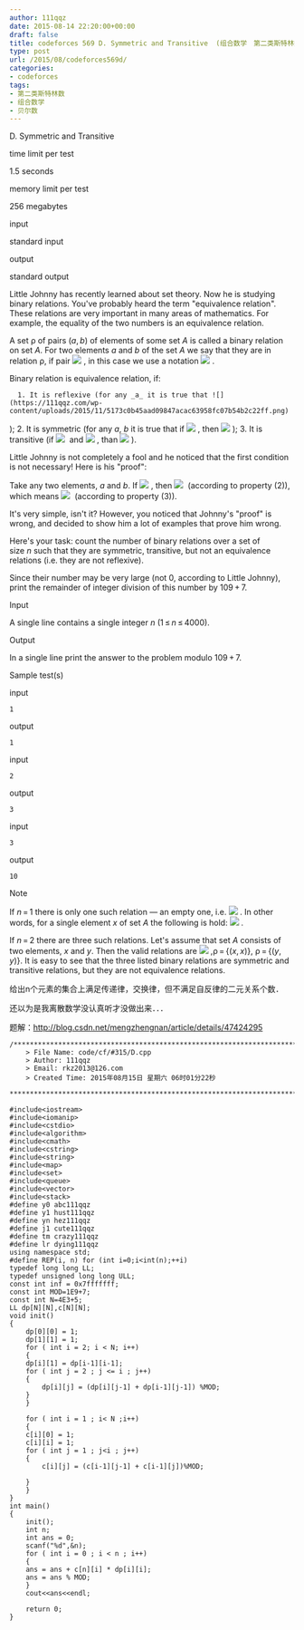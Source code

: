 ```yaml
---
author: 111qqz
date: 2015-08-14 22:20:00+00:00
draft: false
title: codeforces 569 D. Symmetric and Transitive  (组合数学　第二类斯特林数　贝尔数)
type: post
url: /2015/08/codeforces569d/
categories:
- codeforces
tags:
- 第二类斯特林数
- 组合数学
- 贝尔数
---
```





D. Symmetric and Transitive







time limit per test


1.5 seconds









memory limit per test


256 megabytes









input


standard input









output


standard output











Little Johnny has recently learned about set theory. Now he is studying binary relations. You've probably heard the term "equivalence relation". These relations are very important in many areas of mathematics. For example, the equality of the two numbers is an equivalence relation.

A set ρ of pairs (_a_, _b_) of elements of some set _A_ is called a binary relation on set _A_. For two elements _a_ and _b_ of the set _A_ we say that they are in relation ρ, if pair ![](https://111qqz.com/wp-content/uploads/2015/11/0b7186aa95622708eb6d995d544aab5fb8ae680b.png)
, in this case we use a notation ![](https://111qqz.com/wp-content/uploads/2015/11/cd489cc594adbebb5e67b3e699f58e8db3bd5ac8.png)
.

Binary relation is equivalence relation, if:



	  1. It is reflexive (for any _a_ it is true that ![](https://111qqz.com/wp-content/uploads/2015/11/5173c0b45aad09847acac63958fc07b54b2c22ff.png)
);
	  2. It is symmetric (for any _a_, _b_ it is true that if ![](https://111qqz.com/wp-content/uploads/2015/11/cd489cc594adbebb5e67b3e699f58e8db3bd5ac8.png)
, then ![](http://codeforces.com/predownloaded/46/ca/46ca5a9d56d763b20dc888fd4dc68c18bd42e5b8.png)
);
	  3. It is transitive (if ![](https://111qqz.com/wp-content/uploads/2015/11/cd489cc594adbebb5e67b3e699f58e8db3bd5ac8.png)
 and ![](https://111qqz.com/wp-content/uploads/2015/11/0c74ec561bb1a04000d13857076c8ff42987da56.png)
, than ![](https://111qqz.com/wp-content/uploads/2015/11/bfd1d0cf2cf672e016a2d595342960ef740d07c1.png)
).

Little Johnny is not completely a fool and he noticed that the first condition is not necessary! Here is his "proof":

Take any two elements, _a_ and _b_. If ![](https://111qqz.com/wp-content/uploads/2015/11/cd489cc594adbebb5e67b3e699f58e8db3bd5ac8.png)
, then ![](http://codeforces.com/predownloaded/46/ca/46ca5a9d56d763b20dc888fd4dc68c18bd42e5b8.png)
 (according to property (2)), which means ![](https://111qqz.com/wp-content/uploads/2015/11/5173c0b45aad09847acac63958fc07b54b2c22ff.png)
 (according to property (3)).

It's very simple, isn't it? However, you noticed that Johnny's "proof" is wrong, and decided to show him a lot of examples that prove him wrong.

Here's your task: count the number of binary relations over a set of size _n_ such that they are symmetric, transitive, but not an equivalence relations (i.e. they are not reflexive).

Since their number may be very large (not 0, according to Little Johnny), print the remainder of integer division of this number by 109 + 7.









Input


A single line contains a single integer _n_ (1 ≤ _n_ ≤ 4000).









Output


In a single line print the answer to the problem modulo 109 + 7.









Sample test(s)










input



    
    1










output



    
    1










input



    
    2










output



    
    3










input



    
    3










output



    
    10
















Note


If _n_ = 1 there is only one such relation — an empty one, i.e. ![](https://111qqz.com/wp-content/uploads/2015/11/15870f757c0cd29c755a50d84b803b7f077a463c.png)
. In other words, for a single element _x_ of set _A_ the following is hold: ![](https://111qqz.com/wp-content/uploads/2015/11/8d17559b5998cfb9349fb95b6b37e015366586ed.png)
.

If _n_ = 2 there are three such relations. Let's assume that set _A_ consists of two elements, _x_ and _y_. Then the valid relations are ![](https://111qqz.com/wp-content/uploads/2015/11/15870f757c0cd29c755a50d84b803b7f077a463c.png)
,ρ = {(_x_, _x_)}, ρ = {(_y_, _y_)}. It is easy to see that the three listed binary relations are symmetric and transitive relations, but they are not equivalence relations.



给出n个元素的集合上满足传递律，交换律，但不满足自反律的二元关系个数．

还以为是我离散数学没认真听才没做出来．．．

题解：http://blog.csdn.net/mengzhengnan/article/details/47424295


 
 

    
    /*************************************************************************
    	> File Name: code/cf/#315/D.cpp
    	> Author: 111qqz
    	> Email: rkz2013@126.com 
    	> Created Time: 2015年08月15日 星期六 06时01分22秒
     ************************************************************************/
    
    #include<iostream>
    #include<iomanip>
    #include<cstdio>
    #include<algorithm>
    #include<cmath>
    #include<cstring>
    #include<string>
    #include<map>
    #include<set>
    #include<queue>
    #include<vector>
    #include<stack>
    #define y0 abc111qqz
    #define y1 hust111qqz
    #define yn hez111qqz
    #define j1 cute111qqz
    #define tm crazy111qqz
    #define lr dying111qqz
    using namespace std;
    #define REP(i, n) for (int i=0;i<int(n);++i)  
    typedef long long LL;
    typedef unsigned long long ULL;
    const int inf = 0x7fffffff;
    const int MOD=1E9+7;
    const int N=4E3+5;
    LL dp[N][N],c[N][N];
    void init()
    {
        dp[0][0] = 1;
        dp[1][1] = 1;
        for ( int i = 2; i < N; i++)
        {
    	dp[i][1] = dp[i-1][i-1];
    	for ( int j = 2 ; j <= i ; j++)
    	{
    	    dp[i][j] = (dp[i][j-1] + dp[i-1][j-1]) %MOD;
    	}
        }
    
        for ( int i = 1 ; i< N ;i++)
        {
    	c[i][0] = 1;
    	c[i][i] = 1;
    	for ( int j = 1 ; j<i ; j++)
    	{
    	    c[i][j] = (c[i-1][j-1] + c[i-1][j])%MOD;
    
    	}
        }
    }
    int main()
    {
        init();
        int n;
        int ans = 0;
        scanf("%d",&n);
        for ( int i = 0 ; i < n ; i++)
        {
    	ans = ans + c[n][i] * dp[i][i];
    	ans = ans % MOD;
        }
        cout<<ans<<endl;
      
    	return 0;
    }
    



